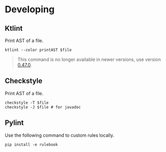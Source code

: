 # Developing

## Ktlint

Print AST of a file.

```shell
ktlint --color printAST $file
```

> This command is no longer available in newer versions, use version [0.47.0](https://github.com/pinterest/ktlint/releases/tag/0.47.0).

## Checkstyle

Print AST of a file.

```shell
checkstyle -T $file
checkstyle -J $file # for javadoc
```

## Pylint

Use the following command to custom rules locally.

```shell
pip install -e rulebook
```
